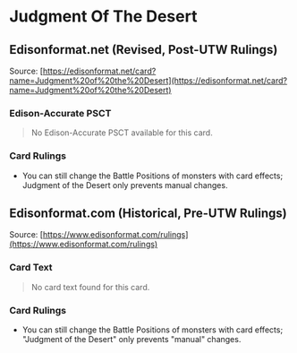 # Judgment Of The Desert

## Edisonformat.net (Revised, Post-UTW Rulings)

Source: [https://edisonformat.net/card?name=Judgment%20of%20the%20Desert](https://edisonformat.net/card?name=Judgment%20of%20the%20Desert)

### Edison-Accurate PSCT

> No Edison-Accurate PSCT available for this card.

### Card Rulings

*   You can still change the Battle Positions of monsters with card effects; Judgment of the Desert only prevents manual changes.


## Edisonformat.com (Historical, Pre-UTW Rulings)

Source: [https://www.edisonformat.com/rulings](https://www.edisonformat.com/rulings)

### Card Text

> No card text found for this card.

### Card Rulings

*   You can still change the Battle Positions of monsters with card effects; "Judgment of the Desert" only prevents "manual" changes.


